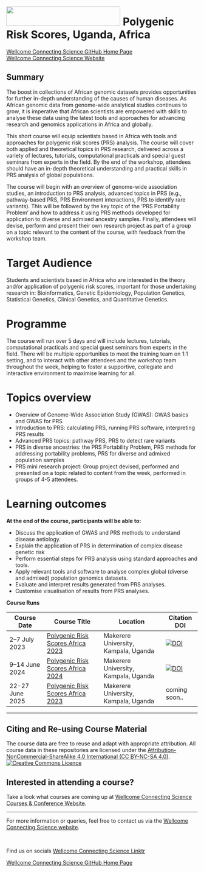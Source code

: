 # <img src="https://coursesandconferences.wellcomeconnectingscience.org/wp-content/themes/wcc_courses_and_conferences/dist/assets/svg/logo.svg" width="300" height="50">  Polygenic Risk Scores, Uganda, Africa

[Wellcome Connecting Science GitHub Home Page](https://github.com/WCSCourses) <br /> 
[Wellcome Connecting Science Website](https://coursesandconferences.wellcomeconnectingscience.org/)


## Summary
The boost in collections of African genomic datasets provides opportunities for further in-depth understanding of the causes of human diseases. As African genomic data from genome-wide analytical studies continues to grow, it is imperative that African scientists are empowered with skills to analyse these data using the latest tools and approaches for advancing research and genomics applications in Africa and globally. 

This short course will equip scientists based in Africa with tools and approaches for polygenic risk scores (PRS) analysis. The course will cover both applied and theoretical topics in PRS research, delivered across a variety of lectures, tutorials, computational practicals and special guest seminars from experts in the field. By the end of the workshop, attendees should have an in-depth theoretical understanding and practical skills in PRS analysis of global populations. 

The course will begin with an overview of genome-wide association studies, an introduction to PRS analysis, advanced topics in PRS (e.g., pathway-based PRS, PRS Environment interactions, PRS to identify rare variants). This will be followed by the key topic of the ‘PRS Portability Problem’ and how to address it using PRS methods developed for application to diverse and admixed ancestry samples. Finally, attendees will devise, perform and present their own research project as part of a group on a topic relevant to the content of the course, with feedback from the workshop team. 

# Target Audience

Students and scientists based in Africa who are interested in the theory and/or application of polygenic risk scores, important for those undertaking research in: Bioinformatics, Genetic Epidemiology, Population Genetics, Statistical Genetics, Clinical Genetics, and Quantitative Genetics. 

#  Programme
The course will run over 5 days and will include lectures, tutorials, computational practicals and special guest seminars from experts in the field. There will be multiple opportunities to meet the training team on 1:1 setting, and to interact with other attendees and the workshop team throughout the week, helping to foster a supportive, collegiate and interactive environment to maximise learning for all.

# Topics overview

- Overview of Genome-Wide Association Study (GWAS): GWAS basics and GWAS for PRS
- Introduction to PRS: calculating PRS, running PRS software, interpreting PRS results
- Advanced PRS topics: pathway PRS, PRS to detect rare variants
- PRS in diverse ancestries: the PRS Portability Problem, PRS methods for addressing portability problems, PRS for diverse and admixed population samples
- PRS mini research project: Group project devised, performed and presented on a topic related to content from the week, performed in groups of 4-5 attendees. 

# Learning outcomes

**At the end of the course, participants will be able to:**

- Discuss the application of GWAS and PRS methods to understand disease aetiology.
- Explain the application of PRS in determination of complex disease genetic risk 
- Perform essential steps for PRS analysis using standard approaches and tools.
- Apply relevant tools and software to analyse complex global (diverse and admixed) population genomics datasets.
- Evaluate and interpret results generated from PRS analyses.
- Customise visualisation of results from PRS analyses.

**Course Runs**      

| Course Date | Course Title | Location |Citation DOI |
|-------------|--------------|----------|-------------|
| 2–7 July 2023 | [Polygenic Risk Scores Africa 2023](https://github.com/WCSCourses/PRS_2023) | Makerere University, Kampala, Uganda | [![DOI](https://zenodo.org/badge/DOI/10.5281/zenodo.12667215.svg)](https://doi.org/10.5281/zenodo.12667215)|
| 9–14 June 2024  | [Polygenic Risk Scores Africa 2024](https://github.com/WCSCourses/PRS_2024) | Makerere University, Kampala, Uganda |[![DOI](https://zenodo.org/badge/DOI/10.5281/zenodo.12723490.svg)](https://doi.org/10.5281/zenodo.12723490)|
| 22-27 June 2025 | [Polygenic Risk Scores Africa 2023](https://github.com/WCSCourses/PRS_2025) | Makerere University, Kampala, Uganda | coming soon..|

******

## Citing and Re-using Course Material

The course data are free to reuse and adapt with appropriate attribution. All course data in these repositories are licensed under the <a rel="license" href="https://creativecommons.org/licenses/by-nc-sa/4.0/">Attribution-NonCommercial-ShareAlike 4.0 International (CC BY-NC-SA 4.0)</a>. <a rel="license" href="http://creativecommons.org/licenses/by/4.0/"><img alt="Creative Commons Licence" style="border-width:0" src="https://i.creativecommons.org/l/by-nc-sa/4.0/88x31.png" /></a><br /> 

## Interested in attending a course?

Take a look what courses are coming up at [Wellcome Connecting Science Courses & Conference Website](https://coursesandconferences.wellcomeconnectingscience.org/our-events/).

---

For more information or queries, feel free to contact us via the [Wellcome Connecting Science website](https://coursesandconferences.wellcomeconnectingscience.org).

<br /> 

Find us on socials [Wellcome Connecting Science Linktr](https://linktr.ee/eventswcs)

[Wellcome Connecting Science GitHub Home Page](https://github.com/WCSCourses) 

